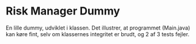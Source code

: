 # Risk Manager Dummy

En lille dummy, udviklet i klassen. Det illustrer, at programmet (Main.java) kan køre fint, selv om klassernes integritet er brudt, og 2 af 3 tests fejler. 

